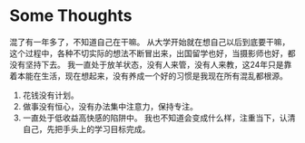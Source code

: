 # Some Thoughts

混了有一年多了，不知道自己在干嘛。
从大学开始就在想自己以后到底要干嘛，这个过程中，各种不切实际的想法不断冒出来，出国留学也好，当摄影师也好，都没有坚持下去。
我一直处于放羊状态，没有人来管，没有人来教，这24年只是靠着本能在生活，现在想起来，没有养成一个好的习惯是我现在所有混乱都根源。
1. 花钱没有计划。
2. 做事没有恒心，没有办法集中注意力，保持专注。
3. 一直处于低收益高快感的陷阱中。
我也不知道会变成什么样，注重当下，认清自己，先把手头上的学习目标完成。



